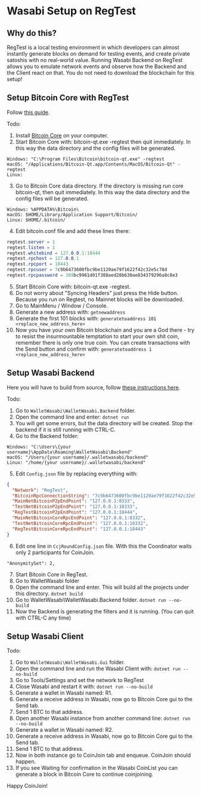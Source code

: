 # Wasabi Setup on RegTest

## Why do this?

RegTest is a local testing environment in which developers can almost instantly generate blocks on demand for testing events, and create private satoshis with no real-world value. Running Wasabi Backend on RegTest allows you to emulate network events and observe how the Backend and the Client react on that.
You do not need to download the blockchain for this setup!

## Setup Bitcoin Core with RegTest

Follow [this guide](https://bitcoin.org/en/developer-examples).

Todo:

1. Install [Bitcoin Core](https://bitcoin.org/en/bitcoin-core/) on your computer.
2. Start Bitcoin Core with: bitcoin-qt.exe -regtest then quit immediately. In this way the data directory and the config files will be generated.
```
Windows: "C:\Program Files\Bitcoin\bitcoin-qt.exe" -regtest
macOS: "/Applications/Bitcoin-Qt.app/Contents/MacOS/Bitcoin-Qt" -regtest
Linux:
```
3. Go to Bitcoin Core data directory. If the directory is missing run core bitcoin-qt, then quit immediately. In this way the data directory and the config files will be generated.
```
Windows: %APPDATA%\Bitcoin\
macOS: $HOME/Library/Application Support/Bitcoin/
Linux: $HOME/.bitcoin/
```
4. Edit bitcoin.conf file and add these lines there:
```C#
regtest.server = 1
regtest.listen = 1
regtest.whitebind = 127.0.0.1:18444
regtest.rpchost = 127.0.0.1
regtest.rpcport = 18443
regtest.rpcuser = 7c9b6473600fbc9be1120ae79f1622f42c32e5c78d
regtest.rpcpassword = 309bc9961d01f388aed28b630ae834379296a8c8e3
```
5. Start Bitcoin Core with: bitcoin-qt.exe -regtest.
6. Do not worry about "Syncing Headers" just press the Hide button. Because you run on Regtest, no Mainnet blocks will be downloaded.
7. Go to MainMenu / Window / Console.
8. Generate a new address with:
`getnewaddress`
9. Generate the first 101 blocks with:
`generatetoaddress 101 <replace_new_address_here>`
10. Now you have your own Bitcoin blockchain and you are a God there - try to resist the insurmountable temptation to start your own shit coin, remember there is only one true coin. You can create transactions with the Send button and confirm with:
`generatetoaddress 1 <replace_new_address_here>`

## Setup Wasabi Backend

Here you will have to build from source, follow [these instructions here](https://github.com/zkSNACKs/WalletWasabi#build-from-source-code).

Todo:
1. Go to `WalletWasabi\WalletWasabi.Backend` folder.
2. Open the command line and enter:
`dotnet run`
3. You will get some errors, but the data directory will be created. Stop the backend if it is still running with CTRL-C.
4. Go to the Backend folder:
```
Windows: "C:\Users\{your username}\AppData\Roaming\WalletWasabi\Backend"
macOS: "/Users/{your username}/.walletwasabi/backend"
Linux: "/home/{your username}/.walletwasabi/backend"
```
5. Edit `Config.json` file by replacing everything with:
```json
{
  "Network": "RegTest",
  "BitcoinRpcConnectionString": "7c9b6473600fbc9be1120ae79f1622f42c32e5c78d:309bc9961d01f388aed28b630ae834379296a8c8e3",
  "MainNetBitcoinP2pEndPoint": "127.0.0.1:8333",
  "TestNetBitcoinP2pEndPoint": "127.0.0.1:18333",
  "RegTestBitcoinP2pEndPoint": "127.0.0.1:18444",
  "MainNetBitcoinCoreRpcEndPoint": "127.0.0.1:8332",
  "TestNetBitcoinCoreRpcEndPoint": "127.0.0.1:18332",
  "RegTestBitcoinCoreRpcEndPoint": "127.0.0.1:18443"
}
```
6. Edit one line in `CcjRoundConfig.json` file. With this the Coordinator waits only 2 participants for CoinJoin.
```
"AnonymitySet": 2,
```
7. Start Bitcoin Core in RegTest.
8. Go to WalletWasabi folder
9. Open the command line and enter. This will build all the projects under this directory. 
`dotnet build`
10. Go to WalletWasabi\WalletWasabi.Backend folder.
`dotnet run --no-build`
11. Now the Backend is generating the filters and it is running. (You can quit with CTRL-C any time)

## Setup Wasabi Client

Todo:

1. Go to `WalletWasabi\WalletWasabi.Gui` folder.
2. Open the command line and run the Wasabi Client with:
`dotnet run --no-build`
3. Go to Tools/Settings and set the network to RegTest
4. Close Wasabi and restart it with:
`dotnet run --no-build`
5. Generate a wallet in Wasabi named: R1.
6. Generate a receive address in Wasabi, now go to Bitcoin Core gui to the Send tab.
7. Send 1 BTC to that address.
8. Open another Wasabi instance from another command line:
`dotnet run --no-build`
9. Generate a wallet in Wasabi named: R2.
10. Generate a receive address in Wasabi, now go to Bitcoin Core gui to the Send tab.
11. Send 1 BTC to that address.
12. Now in both instance go to CoinJoin tab and enqueue. CoinJoin should happen.
13. If you see Waiting for confirmation in the Wasabi CoinList you can generate a block in Bitcoin Core to continue coinjoining.

Happy CoinJoin!
